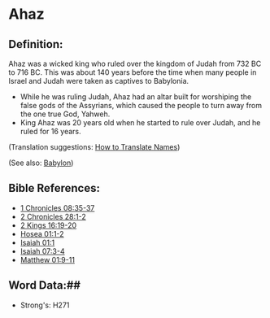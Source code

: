 # Ahaz #

## Definition: ##

Ahaz was a wicked king who ruled over the kingdom of Judah from 732 BC to 716 BC. This was about 140 years before the time when many people in Israel and Judah were taken as captives to Babylonia.

* While he was ruling Judah, Ahaz had an altar built for worshiping the false gods of the Assyrians, which caused the people to turn away from the one true God, Yahweh.
* King Ahaz was 20 years old when he started to rule over Judah, and he ruled for 16 years.

(Translation suggestions: [How to Translate Names](rc://en/ta/man/translate/translate-names))

(See also: [Babylon](../other/babylon.md))

## Bible References: ##

* [1 Chronicles 08:35-37](rc://en/tn/help/1ch/08/35)
* [2 Chronicles 28:1-2](rc://en/tn/help/2ch/28/01)
* [2 Kings 16:19-20](rc://en/tn/help/2ki/16/19)
* [Hosea 01:1-2](rc://en/tn/help/hos/01/01)
* [Isaiah 01:1](rc://en/tn/help/isa/01/01)
* [Isaiah 07:3-4](rc://en/tn/help/isa/07/03)
* [Matthew 01:9-11](rc://en/tn/help/mat/01/09)

## Word Data:##

* Strong's: H271

